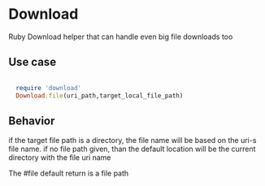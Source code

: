 # Download

Ruby Download helper that can handle even big file downloads too

## Use case

```ruby

  require 'download'
  Download.file(uri_path,target_local_file_path)

```

## Behavior

if the target file path is a directory, the file name will be based on the uri-s file name.
if no file path given, than the default location will be the current directory with the file uri name

The #file default return is a file path